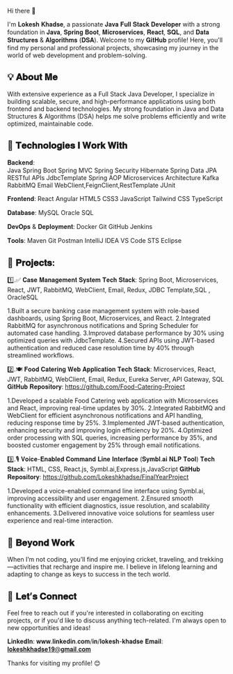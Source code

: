  Hi there 👋

I'm 𝐋𝐨𝐤𝐞𝐬𝐡 𝐊𝐡𝐚𝐝𝐬𝐞, a passionate 𝐉𝐚𝐯𝐚 𝐅𝐮𝐥𝐥 𝐒𝐭𝐚𝐜𝐤 𝐃𝐞𝐯𝐞𝐥𝐨𝐩𝐞𝐫 with a strong foundation in 𝐉𝐚𝐯𝐚, 𝐒𝐩𝐫𝐢𝐧𝐠 𝐁𝐨𝐨𝐭, 𝐌𝐢𝐜𝐫𝐨𝐬𝐞𝐫𝐯𝐢𝐜𝐞𝐬, 𝐑𝐞𝐚𝐜𝐭, 𝐒𝐐𝐋, and 𝐃𝐚𝐭𝐚 𝐒𝐭𝐫𝐮𝐜𝐭𝐮𝐫𝐞𝐬 & 𝐀𝐥𝐠𝐨𝐫𝐢𝐭𝐡𝐦𝐬 (𝐃𝐒𝐀).
Welcome to my 𝐆𝐢𝐭𝐇𝐮𝐛 profile! Here, you'll find my personal and professional projects, showcasing my journey in the world of web development and problem-solving.

💡 𝐀𝐛𝐨𝐮𝐭 𝐌𝐞
------------------------------------------------------------------------------------------------------------------------------------------------------------------------------------------

With extensive experience as a Full Stack Java Developer, I specialize in building scalable, secure, and high-performance applications using both frontend and backend technologies. My strong foundation in Java and Data Structures & Algorithms (DSA) helps me solve problems efficiently and write optimized, maintainable code.

🔧 𝐓𝐞𝐜𝐡𝐧𝐨𝐥𝐨𝐠𝐢𝐞𝐬 𝐈 𝐖𝐨𝐫𝐤 𝐖𝐢𝐭𝐡
------------------------------------------------------------------------------------------------------------------------------------------------------------------------------------------

𝐁𝐚𝐜𝐤𝐞𝐧𝐝:    
    Java 
    Spring Boot
    Spring MVC
    Spring Security
    Hibernate
    Spring Data JPA
    RESTful APIs
    JdbcTemplate
    Spring AOP
    Microservices Architecture
    Kafka
    RabbitMQ
    Email
    WebClient,FeignClient,RestTemplate
    JUnit

𝐅𝐫𝐨𝐧𝐭𝐞𝐧𝐝:
     React
     Angular
     HTML5
     CSS3
     JavaScript
     Tailwind CSS
     TypeScript


𝐃𝐚𝐭𝐚𝐛𝐚𝐬𝐞:
    MySQL
    Oracle SQL

𝐃𝐞𝐯𝐎𝐩𝐬 & 𝐃𝐞𝐩𝐥𝐨𝐲𝐦𝐞𝐧𝐭:
    Docker
    Git
    GitHub
    Jenkins

𝐓𝐨𝐨𝐥𝐬:
   Maven
   Git
   Postman
   IntelliJ IDEA
   VS Code
   STS
   Eclipse

📂 𝐏𝐫𝐨𝐣𝐞𝐜𝐭𝐬:
------------------------------------------------------------------------------------------------------------------------------------------------------------------------------------------
1️⃣.✅ 𝐂𝐚𝐬𝐞 𝐌𝐚𝐧𝐚𝐠𝐞𝐦𝐞𝐧𝐭 𝐒𝐲𝐬𝐭𝐞𝐦
𝐓𝐞𝐜𝐡 𝐒𝐭𝐚𝐜𝐤: Spring Boot, Microservices, React, JWT, RabbitMQ, WebClient, Email, Redux, JDBC Template,SQL , OracleSQL

1.Built a secure banking case management system with role-based dashboards, using Spring Boot, Microservices, and React.
2.Integrated RabbitMQ for asynchronous notifications and Spring Scheduler for automated case handling.
3.Improved database performance by 30% using optimized queries with JdbcTemplate.
4.Secured APIs using JWT-based authentication and reduced case resolution time by 40% through streamlined workflows.


2️⃣.🍽️ 𝐅𝐨𝐨𝐝 𝐂𝐚𝐭𝐞𝐫𝐢𝐧𝐠 𝐖𝐞𝐛 𝐀𝐩𝐩𝐥𝐢𝐜𝐚𝐭𝐢𝐨𝐧
𝐓𝐞𝐜𝐡 𝐒𝐭𝐚𝐜𝐤: Microservices, React, JWT, RabbitMQ, WebClient, Email, Redux, Eureka Server, API Gateway, SQL
𝐆𝐢𝐭𝐇𝐮𝐛 𝐑𝐞𝐩𝐨𝐬𝐢𝐭𝐨𝐫𝐲: https://github.com/Food-Catering-Project

1.Developed a scalable Food Catering web application with Microservices and React, improving real-time updates by 30%.
2.Integrated RabbitMQ and WebClient for efficient asynchronous notifications and API handling, reducing response time by 25%.
3.Implemented JWT-based authentication, enhancing security and improving login efficiency by 20%.
4.Optimized order processing with SQL queries, increasing performance by 35%, and boosted customer engagement by 25% through email notifications.



3️⃣.🎙️ 𝐕𝐨𝐢𝐜𝐞-𝐄𝐧𝐚𝐛𝐥𝐞𝐝 𝐂𝐨𝐦𝐦𝐚𝐧𝐝 𝐋𝐢𝐧𝐞 𝐈𝐧𝐭𝐞𝐫𝐟𝐚𝐜𝐞 (𝐒𝐲𝐦𝐛𝐥.𝐚𝐢 𝐍𝐋𝐏 𝐓𝐨𝐨𝐥)
𝐓𝐞𝐜𝐡 𝐒𝐭𝐚𝐜𝐤: HTML, CSS, React.js, Symbl.ai,Express.js,JavaScript
𝐆𝐢𝐭𝐇𝐮𝐛 𝐑𝐞𝐩𝐨𝐬𝐢𝐭𝐨𝐫𝐲: https://github.com/Lokeshkhadse/FinalYearProject

1.Developed a voice-enabled command line interface using Symbl.ai, improving accessibility and user engagement.
2.Ensured smooth functionality with efficient diagnostics, issue resolution, and scalability enhancements.
3.Delivered innovative voice solutions for seamless user experience and real-time interaction.



🌱 𝐁𝐞𝐲𝐨𝐧𝐝 𝐖𝐨𝐫𝐤
------------------------------------------------------------------------------------------------------------------------------------------------------------------------------------------

When I’m not coding, you’ll find me enjoying cricket, traveling, and trekking—activities that recharge and inspire me. I believe in lifelong learning and adapting to change as keys to success in the tech world.

🤝 𝐋𝐞𝐭’𝐬 𝐂𝐨𝐧𝐧𝐞𝐜𝐭
------------------------------------------------------------------------------------------------------------------------------------------------------------------------------------------

Feel free to reach out if you're interested in collaborating on exciting projects, or if you'd like to discuss anything tech-related. I'm always open to new opportunities and ideas!

𝐋𝐢𝐧𝐤𝐞𝐝𝐈𝐧: 𝐰𝐰𝐰.𝐥𝐢𝐧𝐤𝐞𝐝𝐢𝐧.𝐜𝐨𝐦/𝐢𝐧/𝐥𝐨𝐤𝐞𝐬𝐡-𝐤𝐡𝐚𝐝𝐬𝐞
𝐄𝐦𝐚𝐢𝐥: 𝐥𝐨𝐤𝐞𝐬𝐡𝐤𝐡𝐚𝐝𝐬𝐞𝟏𝟗@𝐠𝐦𝐚𝐢𝐥.𝐜𝐨𝐦

Thanks for visiting my profile! 😊
